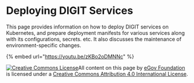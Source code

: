 # Deploying DIGIT Services

This page provides information on how to deploy DIGIT services on Kubernetes, and prepare deployment manifests for various services along with its configurations, secrets. etc. It also discusses the maintenance of environment-specific changes.

{% embed url="https://youtu.be/zKBo2oDMNNc" %}

[![Creative Commons License](https://i.creativecommons.org/l/by/4.0/80x15.png)​](http://creativecommons.org/licenses/by/4.0/)All content on this page by [eGov Foundation](https://egov.org.in/) is licensed under a [Creative Commons Attribution 4.0 International License](http://creativecommons.org/licenses/by/4.0/).

